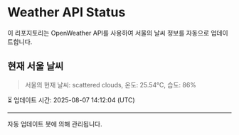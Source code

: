 
# Weather API Status

이 리포지토리는 OpenWeather API를 사용하여 서울의 날씨 정보를 자동으로 업데이트합니다.

## 현재 서울 날씨
> 서울의 현재 날씨: scattered clouds, 온도: 25.54°C, 습도: 86%

⏳ 업데이트 시간: 2025-08-07 14:12:04 (UTC)

---
자동 업데이트 봇에 의해 관리됩니다.
